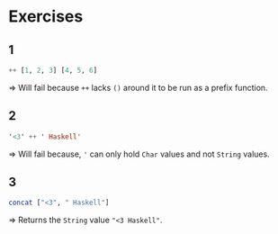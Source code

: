 # Exercises

## 1

```haskell
++ [1, 2, 3] [4, 5, 6]
```

=> Will fail because `++` lacks `()` around it to be run as a prefix function.

## 2

```haskell
'<3' ++ ' Haskell'
```

=> Will fail because, `'` can only hold `Char` values and not `String` values.

## 3

```haskell
concat ["<3", " Haskell"]
```

=> Returns the `String` value `"<3 Haskell"`.